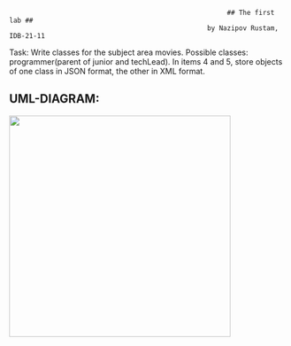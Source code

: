                                                            ## The first lab ##
                                                      by Nazipov Rustam, IDB-21-11

Task: Write classes for the subject area movies. Possible classes: programmer(parent of junior and techLead). In items 4 and 5, store objects of one class in JSON format, the other in XML format.
## UML-DIAGRAM: 
<img src="https://i.imgur.com/my7wWYt.png" width="400"/>
